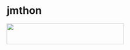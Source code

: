 # jmthon

<p align="left"><a href="https://heroku.com/deploy?template=https://github.com/Q18em/roz"> <img src="https://img.shields.io/badge/Deploy%20To%20Heroku-purple?style=for-the-badge&logo=heroku" width="320" height="58.45"/></a></p>

